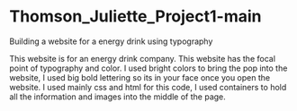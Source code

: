 # Thomson_Juliette_Project1-main
 Building a website for a energy drink using typography

 This website is for an energy drink company. This website has the focal point of typography and color. I used bright colors to bring the pop into the website, I used big bold lettering so its in your face once you open the website. I used mainly css and html for this code, I used containers to hold all the information and images into the middle of the page.
